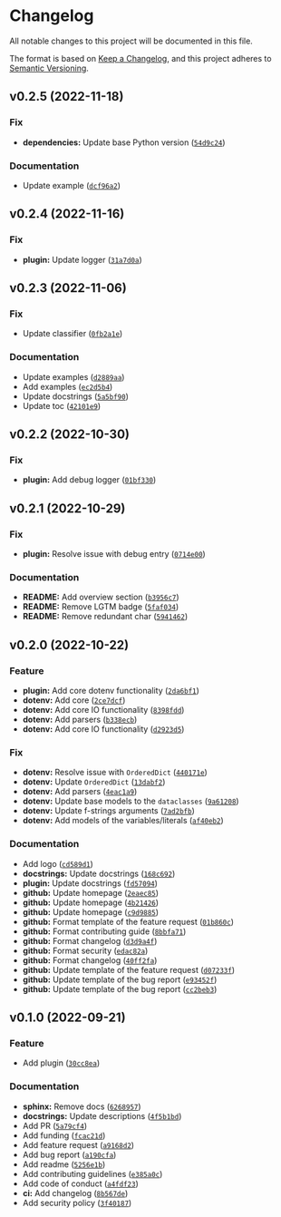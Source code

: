 # Changelog

All notable changes to this project will be documented in this file.

The format is based on [Keep a Changelog](https://keepachangelog.com/en/1.0.0), and this project adheres
to [Semantic Versioning](https://semver.org/spec/v2.0.0.html).

<!--next-version-placeholder-->

## v0.2.5 (2022-11-18)
### Fix
* **dependencies:** Update base Python version ([`54d9c24`](https://github.com/volopivoshenko/poetry-dotenv/commit/54d9c2449d9adb2ae01398f900c839623640cbf5))

### Documentation
* Update example ([`dcf96a2`](https://github.com/volopivoshenko/poetry-dotenv/commit/dcf96a29c3a35f8a4566cacc13aa7b333d9ba254))

## v0.2.4 (2022-11-16)
### Fix
* **plugin:** Update logger ([`31a7d0a`](https://github.com/volopivoshenko/poetry-dotenv/commit/31a7d0a454e7a87efb3cd635978725dbf06fe714))

## v0.2.3 (2022-11-06)
### Fix
* Update classifier ([`0fb2a1e`](https://github.com/volopivoshenko/poetry-dotenv/commit/0fb2a1eca03e5853b495b5668736209cb497bef0))

### Documentation
* Update examples ([`d2889aa`](https://github.com/volopivoshenko/poetry-dotenv/commit/d2889aaea0484fc8ba6d6f09a9e3547614ebe806))
* Add examples ([`ec2d5b4`](https://github.com/volopivoshenko/poetry-dotenv/commit/ec2d5b405ae0e74ea2e2ed2f7c13652432470894))
* Update docstrings ([`5a5bf90`](https://github.com/volopivoshenko/poetry-dotenv/commit/5a5bf90447ed40454685014f0c850fa12213966a))
* Update toc ([`42101e9`](https://github.com/volopivoshenko/poetry-dotenv/commit/42101e96771021ed4ef0b8927702c34c450d0a2c))

## v0.2.2 (2022-10-30)
### Fix
* **plugin:** Add debug logger ([`01bf330`](https://github.com/volopivoshenko/poetry-dotenv/commit/01bf330fad5a5253b71aec35bdc938446dcb04ea))

## v0.2.1 (2022-10-29)
### Fix
* **plugin:** Resolve issue with debug entry ([`0714e00`](https://github.com/volopivoshenko/poetry-dotenv/commit/0714e000b6287a19d19ed8c83717a7b1f39cdd88))

### Documentation
* **README:** Add overview section ([`b3956c7`](https://github.com/volopivoshenko/poetry-dotenv/commit/b3956c74ae3c63af9b70f7ae20ac8653af478868))
* **README:** Remove LGTM badge ([`5faf034`](https://github.com/volopivoshenko/poetry-dotenv/commit/5faf034e80f7c57a407124e0dbe6dd4d90517177))
* **README:** Remove redundant char ([`5941462`](https://github.com/volopivoshenko/poetry-dotenv/commit/5941462eeabb9c92810c0c0ff90892faf54459b2))

## v0.2.0 (2022-10-22)
### Feature
* **plugin:** Add core dotenv functionality ([`2da6bf1`](https://github.com/volopivoshenko/poetry-dotenv/commit/2da6bf193269f283cad477eddce39fef8ef8a991))
* **dotenv:** Add core ([`2ce7dcf`](https://github.com/volopivoshenko/poetry-dotenv/commit/2ce7dcf294bc3cb2de05f5894d6eda00292a4c4e))
* **dotenv:** Add core IO functionality ([`8398fdd`](https://github.com/volopivoshenko/poetry-dotenv/commit/8398fdd76ce7c544a1bcb0838a69c0dcc0cc0055))
* **dotenv:** Add parsers ([`b338ecb`](https://github.com/volopivoshenko/poetry-dotenv/commit/b338ecbd1c9d647b01fd3a14803378b0a1748315))
* **dotenv:** Add core IO functionality ([`d2923d5`](https://github.com/volopivoshenko/poetry-dotenv/commit/d2923d5b7d8d2d2ac15d5b8f381ed83964c3430a))

### Fix
* **dotenv:** Resolve issue with `OrderedDict` ([`440171e`](https://github.com/volopivoshenko/poetry-dotenv/commit/440171e5eb757d44ddd402d3fc21f085d3a0011a))
* **dotenv:** Update `OrderedDict` ([`13dabf2`](https://github.com/volopivoshenko/poetry-dotenv/commit/13dabf2b175332ccb9a74dae5d3d0f87753af553))
* **dotenv:** Add parsers ([`4eac1a9`](https://github.com/volopivoshenko/poetry-dotenv/commit/4eac1a96e7f9dc117c0bb3b497f6d788b0fd1f3d))
* **dotenv:** Update base models to the `dataclasses` ([`9a61208`](https://github.com/volopivoshenko/poetry-dotenv/commit/9a6120850bbb476a3dede57de64340f63320c9d3))
* **dotenv:** Update f-strings arguments ([`7ad2bfb`](https://github.com/volopivoshenko/poetry-dotenv/commit/7ad2bfbca447cefd9dcae098bf93bfe6c57e27ed))
* **dotenv:** Add models of the variables/literals ([`af40eb2`](https://github.com/volopivoshenko/poetry-dotenv/commit/af40eb2f64bd905c9ef06df76b6a68d1c4d5ef49))

### Documentation
* Add logo ([`cd589d1`](https://github.com/volopivoshenko/poetry-dotenv/commit/cd589d1faf8922bb49d56f7cc853be578a47f6d5))
* **docstrings:** Update docstrings ([`168c692`](https://github.com/volopivoshenko/poetry-dotenv/commit/168c692d60914c1c8eda91de84c905701918ce69))
* **plugin:** Update docstrings ([`fd57094`](https://github.com/volopivoshenko/poetry-dotenv/commit/fd57094b4bb063ed297cac94e22118a9123df5ff))
* **github:** Update homepage ([`2eaec85`](https://github.com/volopivoshenko/poetry-dotenv/commit/2eaec858eccda8084b66e22a3657ea1551d72663))
* **github:** Update homepage ([`4b21426`](https://github.com/volopivoshenko/poetry-dotenv/commit/4b21426e4e6a7c42404d987281e97ff6a36609ed))
* **github:** Update homepage ([`c9d9885`](https://github.com/volopivoshenko/poetry-dotenv/commit/c9d9885e371bba74aa35d239a8f9003e0a14bddf))
* **github:** Format template of the feature request ([`01b860c`](https://github.com/volopivoshenko/poetry-dotenv/commit/01b860cce86bc54caa9a7a3e3ee366ff1171eaef))
* **github:** Format contributing guide ([`8bbfa71`](https://github.com/volopivoshenko/poetry-dotenv/commit/8bbfa71a7bedcbfd327bedcdd1827283db978a9a))
* **github:** Format changelog ([`d3d9a4f`](https://github.com/volopivoshenko/poetry-dotenv/commit/d3d9a4f976a744149b80d6fe9c34500937bacbfb))
* **github:** Format security ([`edac82a`](https://github.com/volopivoshenko/poetry-dotenv/commit/edac82aacd95f89638e052bac9ff7a602cd040f6))
* **github:** Format changelog ([`40ff2fa`](https://github.com/volopivoshenko/poetry-dotenv/commit/40ff2fa841eb5f5285fb67b755f9ffd92891cc71))
* **github:** Update template of the feature request ([`d07233f`](https://github.com/volopivoshenko/poetry-dotenv/commit/d07233ff24fe154e9e5e9466d86779536dbd36d4))
* **github:** Update template of the bug report ([`e93452f`](https://github.com/volopivoshenko/poetry-dotenv/commit/e93452ffebf1f07eb141e9d6874c39a1681a5328))
* **github:** Update template of the bug report ([`cc2beb3`](https://github.com/volopivoshenko/poetry-dotenv/commit/cc2beb3f63e3c66335899c17c4537907c745fb19))

## v0.1.0 (2022-09-21)

### Feature

- Add
  plugin ([`30cc8ea`](https://github.com/volopivoshenko/poetry-dotenv/commit/30cc8eaf0e1cf4193427736fb8f26e9b899530ff))

### Documentation

- **sphinx:** Remove
  docs ([`6268957`](https://github.com/volopivoshenko/poetry-dotenv/commit/62689572ab115eabbf3970da4a0aa972e6b46423))
- **docstrings:** Update
  descriptions ([`4f5b1bd`](https://github.com/volopivoshenko/poetry-dotenv/commit/4f5b1bdd511d7ff00ac61f28cf7b415e6c4d800c))
- Add PR ([`5a79cf4`](https://github.com/volopivoshenko/poetry-dotenv/commit/5a79cf4b44f0116c59a9c8bb1ff989c94e86685b))
- Add
  funding ([`fcac21d`](https://github.com/volopivoshenko/poetry-dotenv/commit/fcac21d87c236676d1e14d85efb274f665dfc698))
- Add feature
  request ([`a9168d2`](https://github.com/volopivoshenko/poetry-dotenv/commit/a9168d23c572491130545ef5da24fca1e1631f53))
- Add bug
  report ([`a190cfa`](https://github.com/volopivoshenko/poetry-dotenv/commit/a190cfa19c830a9061840d6acb353ed1d24575b8))
- Add
  readme ([`5256e1b`](https://github.com/volopivoshenko/poetry-dotenv/commit/5256e1b0396ac70886a8892ac5fb3ff41870e41e))
- Add contributing
  guidelines ([`e385a0c`](https://github.com/volopivoshenko/poetry-dotenv/commit/e385a0cb373a8f137ace5108e0e877f32b0b03ca))
- Add code of
  conduct ([`a4fdf23`](https://github.com/volopivoshenko/poetry-dotenv/commit/a4fdf23ecc563012e92193723a35ddc6f2a1e928))
- **ci:** Add
  changelog ([`8b567de`](https://github.com/volopivoshenko/poetry-dotenv/commit/8b567de057494bb0eb8e83119e4ddd90cb95cad2))
- Add security
  policy ([`3f40187`](https://github.com/volopivoshenko/poetry-dotenv/commit/3f40187c276382a81b16b15ae3f89b65b299d9bd))
